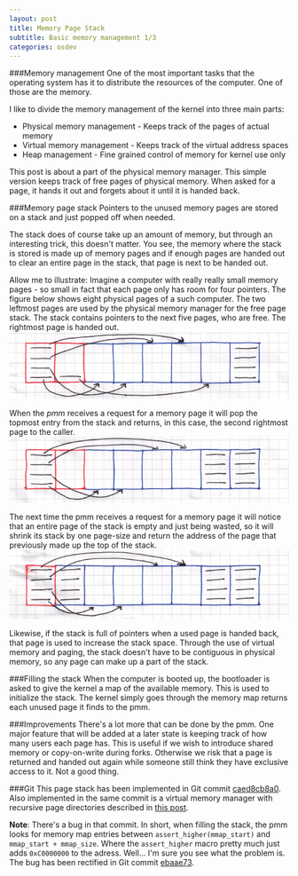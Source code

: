 ```yaml
---
layout: post
title: Memory Page Stack
subtitle: Basic memory management 1/3
categories: osdev
---
```


###Memory management
One of the most important tasks that the operating system has it to distribute
the resources of the computer. One of those are the memory.

I like to divide the memory management of the kernel into three main parts:

- Physical memory management - Keeps track of the pages of actual memory
- Virtual memory management - Keeps track of the virtual address spaces
- Heap management - Fine grained control of memory for kernel use only

This post is about a part of the physical memory manager. This simple version
keeps track of free pages of physical memory. When asked for a page, it hands
it out and forgets about it until it is handed back.

###Memory page stack
Pointers to the unused memory pages are stored on a stack and just popped off
when needed.

The stack does of course take up an amount of memory, but through an
interesting trick, this doesn't matter. You see, the memory where the stack is
stored is made up of memory pages and if enough pages are handed out to clear
an entire page in the stack, that page is next to be handed out.

Allow me to illustrate:
Imagine a computer with really really small memory pages - so small in fact
that each page only has room for four pointers. The figure below shows eight
physical pages of a such computer. The two leftmost pages are used by the
physical memory manager for the free page stack. The stack contains pointers to
the next five pages, who are free. The rightmost page is handed out.
![PMM1](/media/img/pmm1.png)

When the _pmm_ receives a request for a memory page it will pop the topmost
entry from the stack and returns, in this case, the second rightmost page to
the caller.  ![PMM2](/media/img/pmm2.png)

The next time the pmm receives a request for a memory page it will notice that
an entire page of the stack is empty and just being wasted, so it will shrink
its stack by one page-size and return the address of the page that previously
made up the top of the stack.  ![PMM3](/media/img/pmm3.png)

Likewise, if the stack is full of pointers when a used page is handed back,
that page is used to increase the stack space. Through the use of virtual
memory and paging, the stack doesn't have to be contiguous in physical memory,
so any page can make up a part of the stack.

###Filling the stack
When the computer is booted up, the bootloader is asked to give the kernel
a map of the available memory. This is used to initialize the stack. The kernel
simply goes through the memory map returns each unused page it finds to the
pmm.

###Improvements
There's a lot more that can be done by the pmm. One major feature that will be
added at a later state is keeping track of how many users each page has. This
is useful if we wish to introduce shared memory or copy-on-write during forks.
Otherwise we risk that a page is returned and handed out again while someone
still think they have exclusive access to it. Not a good thing.

###Git
This page stack has been implemented in Git commit
[caed8cb8a0](https://github.com/thomasloven/os5/tree/caed8cb8a0e39a1e7d7d2594b86f25b887afab81).
Also implemented in the same commit is a virtual memory manager with recursive
page directories described in [this
post](/blog/2012/06/Recursive-Page-Directory).

__Note__: There's a bug in that commit. In short, when filling the stack, the pmm looks for memory map entries between `assert_higher(mmap_start)` and `mmap_start + mmap_size`. Where the `assert_higher` macro pretty much just adds `0xC0000000` to the adress. Well... I'm sure you see what the problem is.
The bug has been rectified in Git commit [ebaae73](https://github.com/thomasloven/os5/tree/ebaae7383bbadbfc3de62b1b14aa9a450d8e695c).
